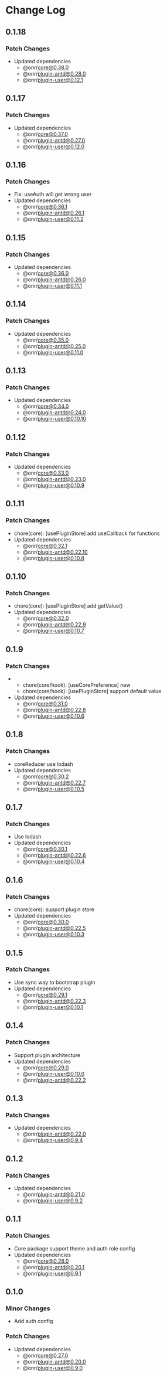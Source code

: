 # Change Log

## 0.1.18

### Patch Changes

- Updated dependencies
  - @onr/core@0.38.0
  - @onr/plugin-antd@0.28.0
  - @onr/plugin-user@0.12.1

## 0.1.17

### Patch Changes

- Updated dependencies
  - @onr/core@0.37.0
  - @onr/plugin-antd@0.27.0
  - @onr/plugin-user@0.12.0

## 0.1.16

### Patch Changes

- Fix: useAuth will get wrong user
- Updated dependencies
  - @onr/core@0.36.1
  - @onr/plugin-antd@0.26.1
  - @onr/plugin-user@0.11.2

## 0.1.15

### Patch Changes

- Updated dependencies
  - @onr/core@0.36.0
  - @onr/plugin-antd@0.26.0
  - @onr/plugin-user@0.11.1

## 0.1.14

### Patch Changes

- Updated dependencies
  - @onr/core@0.35.0
  - @onr/plugin-antd@0.25.0
  - @onr/plugin-user@0.11.0

## 0.1.13

### Patch Changes

- Updated dependencies
  - @onr/core@0.34.0
  - @onr/plugin-antd@0.24.0
  - @onr/plugin-user@0.10.10

## 0.1.12

### Patch Changes

- Updated dependencies
  - @onr/core@0.33.0
  - @onr/plugin-antd@0.23.0
  - @onr/plugin-user@0.10.9

## 0.1.11

### Patch Changes

- chore(core): [usePluginStore] add useCallback for functions
- Updated dependencies
  - @onr/core@0.32.1
  - @onr/plugin-antd@0.22.10
  - @onr/plugin-user@0.10.8

## 0.1.10

### Patch Changes

- chore(core): [usePluginStore] add getValue()
- Updated dependencies
  - @onr/core@0.32.0
  - @onr/plugin-antd@0.22.9
  - @onr/plugin-user@0.10.7

## 0.1.9

### Patch Changes

- - chore(core/hook): [useCorePreference] new
  - chore(core/hook): [usePluginStore] support default value
- Updated dependencies
  - @onr/core@0.31.0
  - @onr/plugin-antd@0.22.8
  - @onr/plugin-user@0.10.6

## 0.1.8

### Patch Changes

- coreReducer use lodash
- Updated dependencies
  - @onr/core@0.30.2
  - @onr/plugin-antd@0.22.7
  - @onr/plugin-user@0.10.5

## 0.1.7

### Patch Changes

- Use lodash
- Updated dependencies
  - @onr/core@0.30.1
  - @onr/plugin-antd@0.22.6
  - @onr/plugin-user@0.10.4

## 0.1.6

### Patch Changes

- chore(core): support plugin store
- Updated dependencies
  - @onr/core@0.30.0
  - @onr/plugin-antd@0.22.5
  - @onr/plugin-user@0.10.3

## 0.1.5

### Patch Changes

- Use sync way to bootstrap plugin
- Updated dependencies
  - @onr/core@0.29.1
  - @onr/plugin-antd@0.22.3
  - @onr/plugin-user@0.10.1

## 0.1.4

### Patch Changes

- Support plugin architecture
- Updated dependencies
  - @onr/core@0.29.0
  - @onr/plugin-user@0.10.0
  - @onr/plugin-antd@0.22.2

## 0.1.3

### Patch Changes

- Updated dependencies
  - @onr/plugin-antd@0.22.0
  - @onr/plugin-user@0.9.4

## 0.1.2

### Patch Changes

- Updated dependencies
  - @onr/plugin-antd@0.21.0
  - @onr/plugin-user@0.9.2

## 0.1.1

### Patch Changes

- Core package support theme and auth role config
- Updated dependencies
  - @onr/core@0.28.0
  - @onr/plugin-antd@0.20.1
  - @onr/plugin-user@0.9.1

## 0.1.0

### Minor Changes

- Add auth config

### Patch Changes

- Updated dependencies
  - @onr/core@0.27.0
  - @onr/plugin-antd@0.20.0
  - @onr/plugin-user@0.9.0
